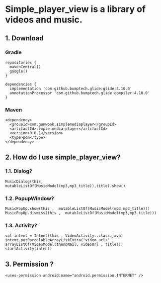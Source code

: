 # Simple_player_view is a library of videos and music.


## 1. Download

### Gradle
    repositories {
      mavenCentral()
      google()
    }

    dependencies {
      implementation 'com.github.bumptech.glide:glide:4.10.0'
      annotationProcessor 'com.github.bumptech.glide:compiler:4.10.0'
    }
### Maven
    <dependency>
      <groupId>com.gunwook.simplemediaplayer</groupId>
      <artifactId>simple-media-player</artifactId>
      <version>0.0.1</version>
      <type>pom</type>
    </dependency>
  
  
  
## 2. How do I use simple_player_view?
### 1.1. Dialog?
    MusicDialog(this, mutableListOf(MusicModel(mp3,mp3_title)),title).show()
    
### 1.2. PopupWindow?
    MusicPopUp.show(this ,  mutableListOf(MusicModel(mp3,mp3_title)))
    MusicPopUp.dismiss(this ,  mutableListOf(MusicModel(mp3,mp3_title)))
    
### 1.3. Activity?
    val intent = Intent(this , VideoActivity::class.java)
    intent.putParcelableArrayListExtra("video_urls" , arrayListOf(VideoModel(thumbNail, videoUrl , title)))
    startActivity(intent)
    
## 3. Permission ?
    <uses-permission android:name="android.permission.INTERNET" />


